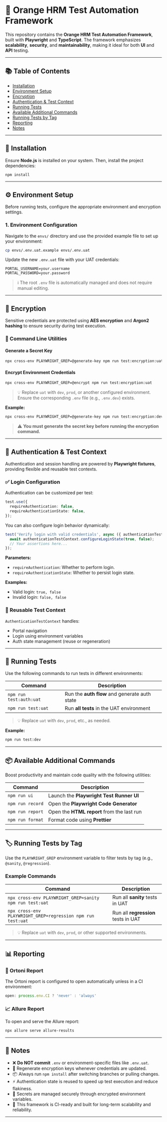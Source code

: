# 🧪 Orange HRM Test Automation Framework

This repository contains the **Orange HRM Test Automation Framework**, built with **Playwright** and **TypeScript**. The framework emphasizes **scalability**, **security**, and **maintainability**, making it ideal for both **UI** and **API** testing.

---

## 📚 Table of Contents

* [Installation](#-installation)
* [Environment Setup](#-environment-setup)
* [Encryption](#-encryption)
* [Authentication & Test Context](#-authentication--test-context)
* [Running Tests](#-running-tests)
* [Available Additional Commands](#available-additional-commands)
* [Running Tests by Tag](#-running-tests-by-tag)
* [Reporting](#reporting)
* [Notes](#-notes)

---

## 🔧 Installation

Ensure **Node.js** is installed on your system. Then, install the project dependencies:

```bash
npm install
```

---

## ⚙️ Environment Setup

Before running tests, configure the appropriate environment and encryption settings.

### 1. Environment Configuration

Navigate to the `envs/` directory and use the provided example file to set up your environment:

```bash
cp envs/.env.uat.example envs/.env.uat
```

Update the new `.env.uat` file with your UAT credentials:

```env
PORTAL_USERNAME=your.username
PORTAL_PASSWORD=your.password
```

> ℹ️ The root `.env` file is automatically managed and does not require manual editing.

---

## 🔐 Encryption

Sensitive credentials are protected using **AES encryption** and **Argon2 hashing** to ensure security during test execution.

### 🔢 Command Line Utilities

#### Generate a Secret Key

```bash
npx cross-env PLAYWRIGHT_GREP=@generate-key npm run test:encryption:uat
```

#### Encrypt Environment Credentials

```bash
npx cross-env PLAYWRIGHT_GREP=@encrypt npm run test:encryption:uat
```

> 💡 Replace `uat` with `dev`, `prod`, or another configured environment. Ensure the corresponding `.env` file (e.g., `.env.dev`) exists.

**Example:**

```bash
npx cross-env PLAYWRIGHT_GREP=@generate-key npm run test:encryption:dev
```

> ⚠️ **You must generate the secret key before running the encryption command.**

---

## 🔐 Authentication & Test Context

Authentication and session handling are powered by **Playwright fixtures**, providing flexible and reusable test contexts.

### ✅ Login Configuration

Authentication can be customized per test:

```ts
test.use({
  requireAuthentication: false,
  requireAuthenticationState: false,
});
```

You can also configure login behavior dynamically:

```ts
test('Verify login with valid credentials', async ({ authenticationTestContext }) => {
  await authenticationTestContext.configureLoginState(true, false);
  // Your assertions here...
});
```

**Parameters:**

* `requireAuthentication`: Whether to perform login.
* `requireAuthenticationState`: Whether to persist login state.

**Examples:**

* Valid login: `true, false`
* Invalid login: `false, false`

### 🔄 Reusable Test Context

`AuthenticationTestContext` handles:

* Portal navigation
* Login using environment variables
* Auth state management (reuse or regeneration)

---

## 🧪 Running Tests

Use the following commands to run tests in different environments:

| Command                 | Description                                   |
| ----------------------- | --------------------------------------------- |
| `npm run test:auth:uat` | Run the **auth flow** and generate auth state |
| `npm run test:uat`      | Run **all tests** in the UAT environment      |

> 💡 Replace `uat` with `dev`, `prod`, etc., as needed.

**Example:**

```bash
npm run test:dev
```

---

## 📦 Available Additional Commands

Boost productivity and maintain code quality with the following utilities:

| Command          | Description                                |
| ---------------- | ------------------------------------------ |
| `npm run ui`     | Launch the **Playwright Test Runner UI**   |
| `npm run record` | Open the **Playwright Code Generator**     |
| `npm run report` | Open the **HTML report** from the last run |
| `npm run format` | Format code using **Prettier**             |

---

## 🏷️ Running Tests by Tag

Use the `PLAYWRIGHT_GREP` environment variable to filter tests by tag (e.g., `@sanity`, `@regression`).

### Example Commands

| Command                                                     | Description                         |
| ----------------------------------------------------------- | ----------------------------------- |
| `npx cross-env PLAYWRIGHT_GREP=sanity npm run test:uat`     | Run all **sanity** tests in UAT     |
| `npx cross-env PLAYWRIGHT_GREP=regression npm run test:uat` | Run all **regression** tests in UAT |

> 💡 Replace `uat` with `dev`, `prod`, or other supported environments.

---

## 📊 Reporting

### 🧾 Ortoni Report

The Ortoni report is configured to open automatically unless in a CI environment:

```ts
open: process.env.CI ? 'never' : 'always'
```

### 📈 Allure Report

To open and serve the Allure report:

```bash
npx allure serve allure-results
```

---

## 📝 Notes

* ❌ **Do NOT commit** `.env` or environment-specific files like `.env.uat`.
* 🔁 Regenerate encryption keys whenever credentials are updated.
* 📦 Always run `npm install` after switching branches or pulling changes.
* ⚡ Authentication state is reused to speed up test execution and reduce flakiness.
* 🔐 Secrets are managed securely through encrypted environment variables.
* 🤖 This framework is CI-ready and built for long-term scalability and reliability.

---
